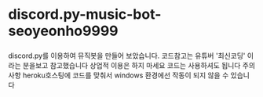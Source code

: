 # discord.py-music-bot-seoyeonho9999

###
discord.py를 이용하여 뮤직봇을 만들어 보았습니다.
코드참고는 유튜버 '최신코딩' 이라는 분을보고 참고했습니다
상업적 이용은 하지 마세요 코드는 사용하셔도 됩니다
주의사항 heroku호스팅에 코드를 맞춰서 windows 환경에선 작동이 되지 않을 수 있습니다 

###
